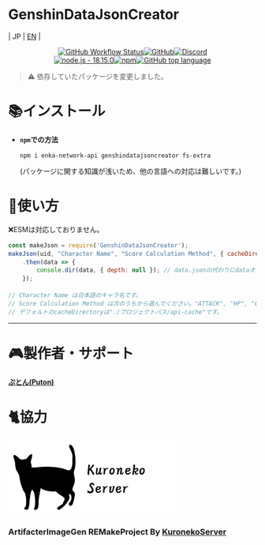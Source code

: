 # GenshinDataJsonCreator
| JP | [EN](README.md) |

<p align="center">
  <a href="https://github.com/Puton1221/GenshinDataJsonCreator/actions"><img alt="GitHub Workflow Status" src="https://img.shields.io/github/actions/workflow/status/Puton1221/GenshinDataJsonCreator/.github/workflows/npm-publish-github-packages.yml?label=BUILD%20RESULT&logo=When%20I%20Work&logoColor=white&style=for-the-badge"></a><a href="LICENSE"><img alt="GitHub" src="https://img.shields.io/github/license/Puton1221/GenshinDataJsonCreator?color=success&logo=Gitbook&logoColor=white&style=for-the-badge"></a><a href="https://discord.com/invite/kuronekoserver-support-867038364552396860"><img alt="Discord" src="https://img.shields.io/discord/867038364552396860?color=success&label=SUPPORT%20SERVER&logo=Discord&logoColor=white&style=for-the-badge"></a><br><a href="https://nodejs.org/"><img alt="node.js - 18.15.0" src="https://img.shields.io/badge/node.js-18.15.0-success?color=success&style=for-the-badge&logo=Node.js&logoColor=white"></a><a href="https://www.npmjs.com/package/genshindatajsoncreator?activeTab=readme"><img alt="npm" src="https://img.shields.io/npm/dt/genshindatajsoncreator?label=npm%20installs&logo=npm&style=for-the-badge&logoColor=white"></a><a href="https://developer.mozilla.org/docs/Web/JavaScript"><img alt="GitHub top language" src="https://img.shields.io/github/languages/top/Puton1221/GenshinDataJsonCreator?color=success&logo=javascript&logoColor=white&style=for-the-badge"></a>
</p>

> ⚠ 依存していたパッケージを変更しました。 

# 📚インストール
- **`npm`での方法**
  ```shell
  npm i enka-network-api genshindatajsoncreator fs-extra
  ```
  (パッケージに関する知識が浅いため、他の言語への対応は難しいです。)

# 🤖使い方
❌ESMは対応しておりません。
```js
const makeJson = require('GenshinDataJsonCreator');
makeJson(uid, "Character Name", "Score Calculation Method", { cacheDirectory: "./my-cache" })
    .then(data => {
        console.dir(data, { depth: null }); // data.jsonの代わりにdataオブジェクトを渡します。
    });

// Character Name は日本語のキャラ名です。
// Score Calculation Method は次のうちから選んでください。"ATTACK", "HP", "CHARGE" and "ELEMENT".
// デフォルトのcacheDirectoryは"./プロジェクトパス/api-cache"です。
```

---

# 🎮製作者・サポート
#### [ぷとん(Puton)](https://github.com/Puton1221)
# 🐈協力
![KuronekoServer](https://raw.githubusercontent.com/kuroneko6423/kuroneko6423/main/kuronekoServer.jpg)
### ArtifacterImageGen REMakeProject By [KuronekoServer](https://kuroneko6423.com/)
